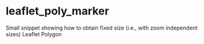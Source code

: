 # leaflet_poly_marker
Small snippet showing how to obtain fixed size (i.e., with zoom independent sizes) Leaflet Polygon
